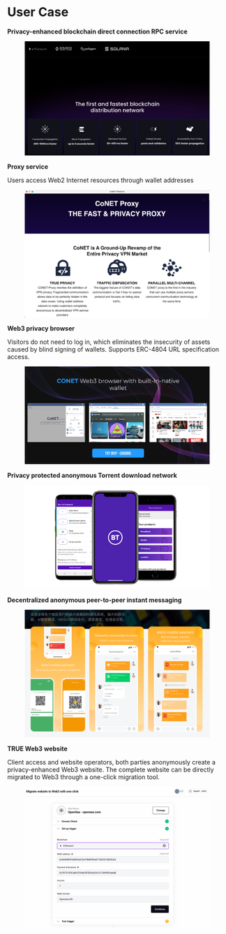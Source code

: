 # User Case

**Privacy-enhanced blockchain direct connection RPC service**

<figure><img src=".gitbook/assets/image (1) (1) (1) (1).png" alt=""><figcaption></figcaption></figure>

**Proxy service**

Users access Web2 Internet resources through wallet addresses

<figure><img src=".gitbook/assets/image (2).png" alt=""><figcaption></figcaption></figure>

**Web3 privacy browser**

Visitors do not need to log in, which eliminates the insecurity of assets caused by blind signing of wallets. Supports ERC-4804 URL specification access.

<figure><img src=".gitbook/assets/image (3).png" alt=""><figcaption></figcaption></figure>

**Privacy protected anonymous Torrent download network**

<figure><img src=".gitbook/assets/image (4).png" alt=""><figcaption></figcaption></figure>

**Decentralized anonymous peer-to-peer instant messaging**

<figure><img src=".gitbook/assets/image (5).png" alt=""><figcaption></figcaption></figure>

**TRUE Web3 website**

Client access and website operators, both parties anonymously create a privacy-enhanced Web3 website. The complete website can be directly migrated to Web3 through a one-click migration tool.

<figure><img src=".gitbook/assets/image (6).png" alt=""><figcaption></figcaption></figure>

